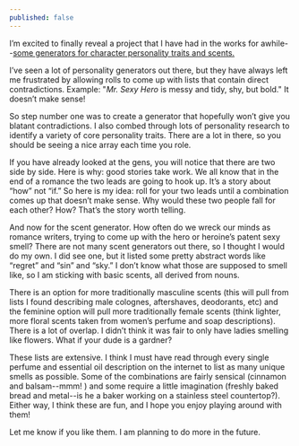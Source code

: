 ```yaml
---
published: false
---
```

I’m excited to finally reveal a project that I have had in the works for awhile--[some generators for character personality traits and scents.](http://www.scarlettlarouge.com/personalityGen)

I’ve seen a lot of personality generators out there, but they have always left me frustrated by allowing rolls to come up with lists that contain direct contradictions. Example: "_Mr. Sexy Hero_ is messy and tidy, shy, but bold." It doesn’t make sense! 

So step number one was to create a generator that hopefully won’t give you blatant contradictions. I also combed through lots of personality research to identify a variety of core personality traits. There are a lot in there, so you should be seeing a nice array each time you role.

If you have already looked at the gens, you will notice that there are two side by side. Here is why: good stories take work. We all know that in the end of a romance the two leads are going to hook up. It’s a story about “how” not “if.” So here is my idea: roll for your two leads until a combination comes up that doesn’t make sense. Why would these two people fall for each other? How? That’s the story worth telling.

And now for the scent generator. How often do we wreck our minds as romance writers, trying to come up with the hero or heroine’s patent sexy smell? There are not many scent generators out there, so I thought I would do my own. I did see one, but it listed some pretty abstract words like “regret” and “sin” and “sky.”  I don’t know what those are supposed to smell like, so I am sticking with basic scents, all derived from nouns. 

There is an option for more traditionally masculine scents (this will pull from lists I found describing male colognes, aftershaves, deodorants, etc) and the feminine option will pull more traditionally female scents (think lighter, more floral scents taken from women’s perfume and soap descriptions). There is a lot of overlap. I didn’t think it was fair to only have ladies smelling like flowers. What if your dude is a gardner? 

These lists are extensive. I think I must have read through every single perfume and essential oil description on the internet to list as many unique smells as possible. Some of the combinations are fairly sensical (cinnamon and balsam--mmm! ) and some require a little imagination (freshly baked bread and metal--is he a baker working on a stainless steel countertop?). Either way, I think these are fun, and I hope you enjoy playing around with them! 

Let me know if you like them. I am planning to do more in the future. 

